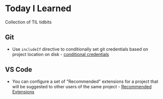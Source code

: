# Today I Learned

Collection of TIL tidbits

## Git

- Use `includeIf` directive to conditionally set git credentials based on project location on disk - [conditional credentials](https://dev.to/tastefulelk/conditional-git-profile-configuration-212b)

## VS Code

- You can configure a set of "Recommended" extensions for a project that will be suggested to other users of the same project - [Recommended Extensions](https://code.visualstudio.com/docs/editor/extension-marketplace#_recommended-extensions)
